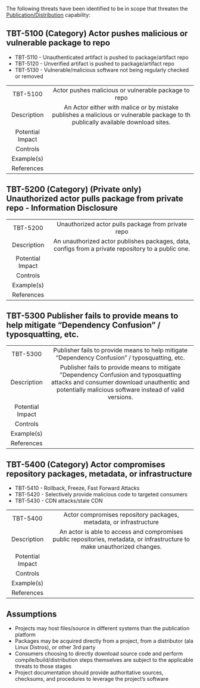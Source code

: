 The following threats have been identified to be in scope that threaten the [Publication/Distribution](https://github.com/ossf/toolbelt/blob/main/capabilities/Secure_Publication-Distribution_Capability.md) capability:

## TBT-5100 (Category) Actor pushes malicious or vulnerable package to repo
- TBT-5110 - Unauthenticated artifact is pushed to package/artifact repo
- TBT-5120 - Unverified artifact is pushed to package/artifact repo
- TBT-5130 - Vulnerable/malicious software not being regularly checked or removed

|                  |                                                            |  
| :------:         | :--------------------------------------------------------: | 
|    TBT-5100      |    Actor pushes malicious or vulnerable package to repo     | 
| Description      | An Actor either with malice or by mistake publishes a malicious or vulnerable package to th publically available download sites.  |  
| Potential Impact |         |      
|    Controls      |         |
|    Example(s)    |         |
|    References    |         |


## TBT-5200 (Category) (Private only) Unauthorized actor pulls package from private repo - Information Disclosure
|             |                                                            |  
| :------:    | :--------------------------------------------------------: | 
|    TBT-5200 |    Unauthorized actor pulls package from private repo   | 
| Description | An unauthorized actor publishes packages, data, configs from a private repository to a public one.  |  
| Potential Impact |   |      
|    Controls     |         |
|    Example(s)     |         |
|    References     |     |

## TBT-5300 Publisher fails to provide means to help mitigate “Dependency Confusion” / typosquatting, etc.
|             |                                                            |  
| :------:    | :--------------------------------------------------------: | 
|    TBT-5300 |    Publisher fails to provide means to help mitigate “Dependency Confusion” / typosquatting, etc.     | 
| Description | Publisher fails to provide means to mitigate "Dependency Confusion and typosquatting attacks and consumer download unauthentic and potentially malicious software instead of valid versions. |  
| Potential Impact |   |      
|    Controls     |         |
|    Example(s)     |         |
|    References     |     |

## TBT-5400 (Category) Actor compromises repository packages, metadata, or infrastructure
- TBT-5410 - Rollback, Freeze, Fast Forward Attacks
- TBT-5420 - Selectively provide malicious code to targeted consumers
- TBT-5430 - CDN attacks/stale CDN
  
|             |                                                            |  
| :------:    | :--------------------------------------------------------: | 
|    TBT-5400      |    Actor compromises repository packages, metadata, or infrastructure     | 
| Description      |  An actor is able to access and compromises public repositories, metadata, or infrastructure to make unauthorized changes.   |  
| Potential Impact |         |      
|    Controls      |         |
|    Example(s)    |         |
|    References    |         |
 
## Assumptions
- Projects may host files/source in different systems than the publication platform
- Packages may be acquired directly from a project, from a distributor (ala Linux Distros), or other 3rd party
- Consumers choosing to directly download source code and perform compile/build/distribution steps themselves are subject to the applicable threats to those stages
- Project documentation should provide authoritative sources, checksums, and procedures to leverage the project’s software


